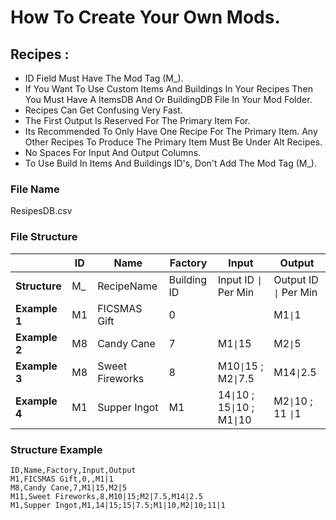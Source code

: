 ﻿# How To Create Your Own Mods.

## Recipes :
* ID Field Must Have The Mod Tag (M_).
* If You Want To Use Custom Items And Buildings In Your Recipes Then You Must Have A ItemsDB And Or BuildingDB File In Your Mod Folder.
* Recipes Can Get Confusing Very Fast.
* The First Output Is Reserved  For The Primary Item For.
* Its Recommended To Only Have One Recipe For The Primary Item.
Any Other Recipes To Produce The Primary Item Must Be Under Alt Recipes.
* No Spaces For Input And Output Columns.
* To Use Build In Items And Buildings ID's, Don't Add The Mod Tag (M_).
### File Name
ResipesDB.csv
### File Structure
|     | ID  | Name | Factory | Input | Output |
| --- | --- | ---- | ------- | ----- | ------ |
| **Structure** | M_ | RecipeName | Building ID | Input ID <code>&#124;</code> Per Min | Output ID <code>&#124;</code> Per Min|
| **Example 1** | M1  | FICSMAS Gift | 0 |  | M1<code>&#124;</code>1|
| **Example 2** | M8 | Candy Cane | 7 | M1<code>&#124;</code>15 |M2<code>&#124;</code>5 |
| **Example 3** | M8 | Sweet Fireworks | 8 | M10<code>&#124;</code>15 ; M2<code>&#124;</code>7.5 |M14<code>&#124;</code>2.5 |
| **Example 4** | M1 | Supper Ingot | M1 | 14<code>&#124;</code>10 ; 15<code>&#124;</code>10 ; M1<code>&#124;</code>10 | M2<code>&#124;</code>10 ; 11 <code>&#124;</code>1|

### Structure Example
```
ID,Name,Factory,Input,Output
M1,FICSMAS Gift,0,,M1|1
M8,Candy Cane,7,M1|15,M2|5
M11,Sweet Fireworks,8,M10|15;M2|7.5,M14|2.5
M1,Supper Ingot,M1,14|15;15|7.5;M1|10,M2|10;11|1
```